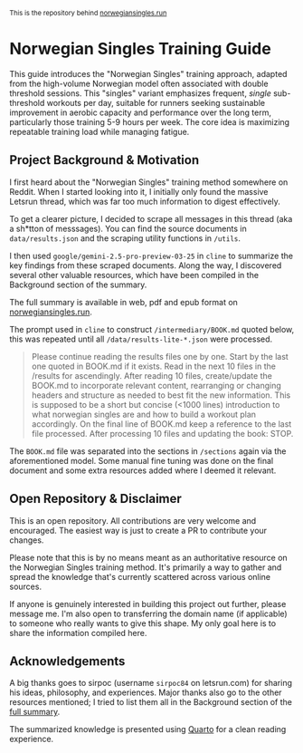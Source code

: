 <sub>This is the repository behind [norwegiansingles.run](https://norwegiansingles.run)</sub>

# Norwegian Singles Training Guide

This guide introduces the "Norwegian Singles" training approach, adapted from the high-volume Norwegian model often associated with double threshold sessions. This "singles" variant emphasizes frequent, *single* sub-threshold workouts per day, suitable for runners seeking sustainable improvement in aerobic capacity and performance over the long term, particularly those training 5-9 hours per week. The core idea is maximizing repeatable training load while managing fatigue.

## Project Background & Motivation

I first heard about the "Norwegian Singles" training method somewhere on Reddit. When I started looking into it, I initially only found the massive Letsrun thread, which was far too much information to digest effectively.

To get a clearer picture, I decided to scrape all messages in this thread (aka a sh*tton of messsages). You can find the source documents in `data/results.json` and the scraping utility functions in `/utils`.

I then used `google/gemini-2.5-pro-preview-03-25` in `cline` to summarize the key findings from these scraped documents. Along the way, I discovered several other valuable resources, which have been compiled in the Background section of the summary.

The full summary is available in web, pdf and epub format on [norwegiansingles.run](https://norwegiansingles.run).

The prompt used in `cline` to construct `/intermediary/BOOK.md` quoted below, this was repeated until all `/data/results-lite-*.json` were processed.

> Please continue reading the results files one by one. Start by the last one quoted in BOOK.md if it exists. Read in the next 10 files in the /results for ascendingly. After reading 10 files, create/update the BOOK.md to incorporate relevant content, rearranging or changing headers and structure as needed to best fit the new information. This is supposed to be a short but concise (<1000 lines) introduction to what norwegian singles are and how to build a workout plan accordingly. On the final line of BOOK.md keep a reference to the last file processed. After processing 10 files and updating the book: STOP.

The `BOOK.md` file was separated into the sections in `/sections` again via the aforementioned model. Some manual fine tuning was done on the final document and some extra resources added where I deemed it relevant.

## Open Repository & Disclaimer

This is an open repository. All contributions are very welcome and encouraged. The easiest way is just to create a PR to contribute your changes.

Please note that this is by no means meant as an authoritative resource on the Norwegian Singles training method. It's primarily a way to gather and spread the knowledge that's currently scattered across various online sources.

If anyone is genuinely interested in building this project out further, please message me. I'm also open to transferring the domain name (if applicable) to someone who really wants to give this shape. My only goal here is to share the information compiled here.

## Acknowledgements

A big thanks goes to sirpoc (username `sirpoc84` on letsrun.com) for sharing his ideas, philosophy, and experiences. Major thanks also go to the other resources mentioned; I tried to list them all in the Background section of the [full summary](https://norwegiansingles.run).

The summarized knowledge is presented using [Quarto](https://quarto.org/) for a clean reading experience.
